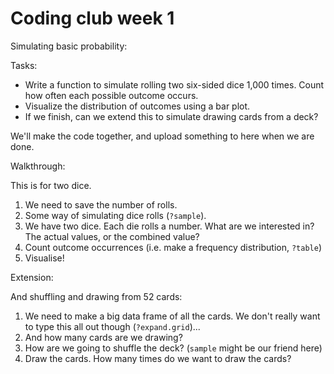 # Coding club week 1

Simulating basic probability:

Tasks:
- Write a function to simulate rolling two six-sided dice 1,000 times. Count how often each possible outcome occurs.
- Visualize the distribution of outcomes using a bar plot.
- If we finish, can we extend this to simulate drawing cards from a deck?

We'll make the code together, and upload something to here when we are done.

Walkthrough:

This is for two dice.

1. We need to save the number of rolls.
2. Some way of simulating dice rolls (`?sample`).
3. We have two dice. Each die rolls a number. What are we interested in? The actual values, or the combined value?
4. Count outcome occurrences (i.e. make a frequency distribution, `?table`)
5. Visualise!

Extension:

And shuffling and drawing from 52 cards:

1. We need to make a big data frame of all the cards. We don't really want to type this all out though (`?expand.grid`)...
2. And how many cards are we drawing?
3. How are we going to shuffle the deck? (`sample` might be our friend here)
4. Draw the cards. How many times do we want to draw the cards?
